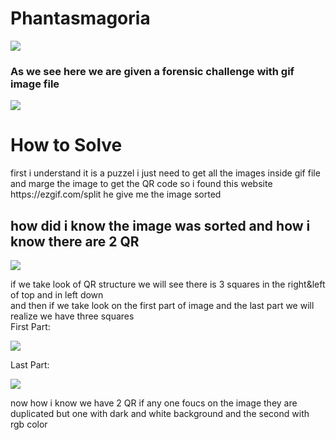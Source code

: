<h1>Phantasmagoria</h1>

![](https://github.com/Ahmad-jarwan/niteCTF-2023/blob/169a5d604b3fb8f6904d0efbd01d17ec53ee3189/images/Screenshot%202023-12-19%20211146.png "")

<h3>As we see here we are given a forensic challenge with gif image file </h3>

![](https://github.com/Ahmad-jarwan/niteCTF-2023/blob/1458742d9bd5506a67d61f0e06d37930d0534f29/Phantasmagoria/ChallengeFile.gif)

<h1>How to Solve</h1>
<div>first i understand it is a puzzel i just need to get all the images inside gif file and marge the image to get the QR code so i found this website https://ezgif.com/split he give me the image sorted </div>
<h2>how did i know the image was sorted and how i know there are 2 QR </h2>

![](https://github.com/Ahmad-jarwan/niteCTF-2023/blob/4c254606d76a179257f93b87ef7204ae3988a81c/images/QR%20in%20general%20.png "")

<div>if we take look of QR structure we will see there is 3 squares in the right&left of top and in left down </div>
<div>and then if we take look on the first part of image and the last part we will realize  we have three squares </div>
<div>First Part: </div>

![](https://github.com/Ahmad-jarwan/niteCTF-2023/blob/11e4c4369c8a55bfab24e9cc2aac7b4988ac3c08/images/first%20section.png "")

<div>Last Part: </div>

![](https://github.com/Ahmad-jarwan/niteCTF-2023/blob/11e4c4369c8a55bfab24e9cc2aac7b4988ac3c08/images/footer%20.png "")

<div>now how i know we have 2 QR if any one foucs on the image they are duplicated but one with dark and white background and the second with rgb color </div>


